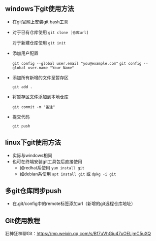 ## windows下git使用方法

- 在git官网上安装git bash工具

- 对于已有仓库使用 `git clone [仓库url]`

  对于新建仓库使用 `git init`

- 添加用户配置

  `git config --global user.email "you@example.com"`
  `git config --global user.name "Your Name"`

- 添加所有新增的文件至暂存区

  `git add .`

- 将暂存区文件添加到本地仓库

  `git commit -m "备注"`

- 提交代码

  `git push`
  
## linux下git使用方法
- 实际与windows相同
- 也可在终端安装git工具包后直接使用
  - 如redhat系使用 `yum install git`
  - 如debian系使用 `apt install git` 或 `dpkg -i git`


## 多git仓库同步push
- 在.git/config中的remote标签添加url（新增的git远程仓库地址）

## Git使用教程
狂神狂神聊Git：https://mp.weixin.qq.com/s/Bf7uVhGiu47uOELjmC5uXQ
